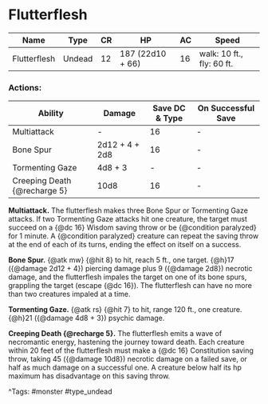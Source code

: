 # Flutterflesh

| Name | Type | CR | HP | AC | Speed |
|------|------|----|----|----|-------|
| Flutterflesh | Undead | 12 | 187 (22d10 + 66) | 16 | walk: 10 ft., fly: 60 ft. |

### Actions:

| Ability | Damage | Save DC & Type | On Successful Save |
|---------|--------|----------------|--------------------|
| Multiattack | - | 16 | - |
| Bone Spur | 2d12 + 4 + 2d8 | 16 | - |
| Tormenting Gaze | 4d8 + 3 | - | - |
| Creeping Death {@recharge 5} | 10d8 | 16 | - |


**Multiattack.** The flutterflesh makes three Bone Spur or Tormenting Gaze attacks. If two Tormenting Gaze attacks hit one creature, the target must succeed on a {@dc 16} Wisdom saving throw or be {@condition paralyzed} for 1 minute. A {@condition paralyzed} creature can repeat the saving throw at the end of each of its turns, ending the effect on itself on a success.

**Bone Spur.** {@atk mw} {@hit 8} to hit, reach 5 ft., one target. {@h}17 ({@damage 2d12 + 4}) piercing damage plus 9 ({@damage 2d8}) necrotic damage, and the flutterflesh impales the target on one of its bone spurs, grappling the target (escape {@dc 16}). The flutterflesh can have no more than two creatures impaled at a time.

**Tormenting Gaze.** {@atk rs} {@hit 7} to hit, range 120 ft., one creature. {@h}21 ({@damage 4d8 + 3}) psychic damage.

**Creeping Death {@recharge 5}.** The flutterflesh emits a wave of necromantic energy, hastening the journey toward death. Each creature within 20 feet of the flutterflesh must make a {@dc 16} Constitution saving throw, taking 45 ({@damage 10d8}) necrotic damage on a failed save, or half as much damage on a successful one. A creature below half its hp maximum has disadvantage on this saving throw.

^Tags: #monster #type_undead